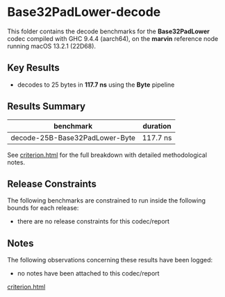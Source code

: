 # Base32PadLower-decode

This folder contains the decode benchmarks for the **Base32PadLower** codec compiled with GHC 9.4.4 (aarch64), on the 
**marvin** reference node running macOS 13.2.1 (22D68).

## Key Results

* decodes to 25 bytes in **117.7 ns** using the **Byte** pipeline

## Results Summary

| benchmark                      | duration |
| ------------------------------ | -------- |
| decode-25B-Base32PadLower-Byte | 117.7 ns |

See [criterion.html](criterion.html) for the full breakdown with detailed methodological notes.

## Release Constraints

The following benchmarks are constrained to run inside the following bounds for each release:

* there are no release constraints for this codec/report

## Notes

The following observations concerning these results have been logged:
* no notes have been attached to this codec/report

[criterion.html](criterion.html)

